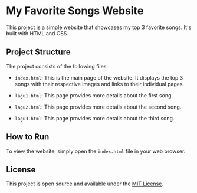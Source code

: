 # My Favorite Songs Website

This project is a simple website that showcases my top 3 favorite songs. It's built with HTML and CSS.

## Project Structure

The project consists of the following files:

- `index.html`: This is the main page of the website. It displays the top 3 songs with their respective images and links to their individual pages.

- `lagu1.html`: This page provides more details about the first song.

- `lagu2.html`: This page provides more details about the second song.

- `lagu3.html`: This page provides more details about the third song.

## How to Run

To view the website, simply open the `index.html` file in your web browser.

## License

This project is open source and available under the [MIT License](LICENSE).
